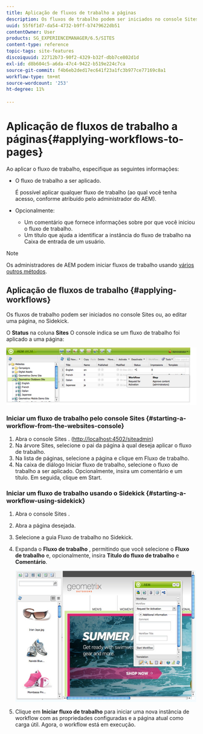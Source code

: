 ```yaml
---
title: Aplicação de fluxos de trabalho a páginas
description: Os fluxos de trabalho podem ser iniciados no console Sites ou, ao editar uma página, no Sidekick.
uuid: 55f6f1d7-da54-4732-b9ff-b7479622db51
contentOwner: User
products: SG_EXPERIENCEMANAGER/6.5/SITES
content-type: reference
topic-tags: site-features
discoiquuid: 22712b73-90f2-4329-b32f-dbb7ce802d1d
exl-id: d8b604c5-a6da-47c4-9422-b519e224c7ca
source-git-commit: f4b6eb2ded17ec641f23a1fc3b977ce77169c8a1
workflow-type: tm+mt
source-wordcount: '253'
ht-degree: 11%

---
```


# Aplicação de fluxos de trabalho a páginas{#applying-workflows-to-pages}

Ao aplicar o fluxo de trabalho, especifique as seguintes informações:

* O fluxo de trabalho a ser aplicado.

   É possível aplicar qualquer fluxo de trabalho (ao qual você tenha acesso, conforme atribuído pelo administrador do AEM).
* Opcionalmente:

   * Um comentário que fornece informações sobre por que você iniciou o fluxo de trabalho.
   * Um título que ajuda a identificar a instância do fluxo de trabalho na Caixa de entrada de um usuário.

>[!NOTE]
>
>Os administradores de AEM podem iniciar fluxos de trabalho usando [vários outros métodos](/help/sites-administering/workflows-starting.md).

## Aplicação de fluxos de trabalho {#applying-workflows}

Os fluxos de trabalho podem ser iniciados no console Sites ou, ao editar uma página, no Sidekick.

O **Status** na coluna **Sites** O console indica se um fluxo de trabalho foi aplicado a uma página:

![workflowstatus](assets/workflowstatus.png)

### Iniciar um fluxo de trabalho pelo console Sites {#starting-a-workflow-from-the-websites-console}

1. Abra o console Sites . ([http://localhost:4502/siteadmin](http://localhost:4502/siteadmin))
1. Na árvore Sites, selecione o pai da página à qual deseja aplicar o fluxo de trabalho.
1. Na lista de páginas, selecione a página e clique em Fluxo de trabalho.
1. Na caixa de diálogo Iniciar fluxo de trabalho, selecione o fluxo de trabalho a ser aplicado. Opcionalmente, insira um comentário e um título. Em seguida, clique em Start.

### Iniciar um fluxo de trabalho usando o Sidekick {#starting-a-workflow-using-sidekick}

1. Abra o console Sites .
1. Abra a página desejada.
1. Selecione a guia Fluxo de trabalho no Sidekick.
1. Expanda o **Fluxo de trabalho** , permitindo que você selecione o **Fluxo de trabalho** e, opcionalmente, insira **Título do fluxo de trabalho** e **Comentário**.

   ![workflowstartsidekick](assets/workflowstartsidekick.png)

1. Clique em **Iniciar fluxo de trabalho** para iniciar uma nova instância de workflow com as propriedades configuradas e a página atual como carga útil. Agora, o workflow está em execução.
